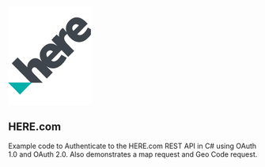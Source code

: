 ![](https://github.com/porrey/HERE.com/raw/main/Images/logo.png)

## HERE.com

Example code to Authenticate to the HERE.com REST API in C# using OAuth 1.0 and OAuth 2.0. Also demonstrates a map request and Geo Code request.
